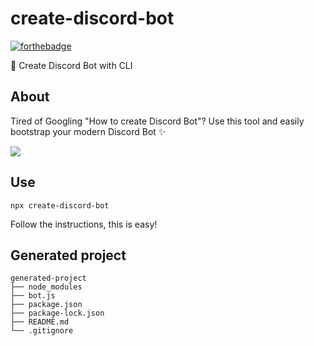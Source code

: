 # create-discord-bot
[![forthebadge](https://forthebadge.com/images/badges/made-with-javascript.svg)](https://forthebadge.com)

🚀 Create Discord Bot with CLI

## About
Tired of Googling "How to create Discord Bot"? Use this tool and easily bootstrap your modern Discord Bot ✨

![](https://i.imgur.com/FrXL7qi.gif)

## Use
```
npx create-discord-bot
```

Follow the instructions, this is easy!

## Generated project
```
generated-project
├── node_modules
├── bot.js
├── package.json
├── package-lock.json
├── README.md
└── .gitignore
```
